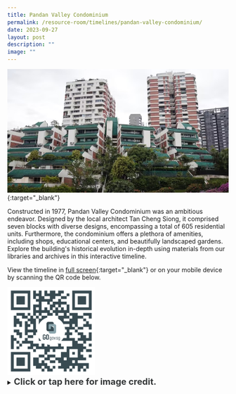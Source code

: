 ```yaml
---
title: Pandan Valley Condominium
permalink: /resource-room/timelines/pandan-valley-condominium/
date: 2023-09-27
layout: post
description: ""
image: ""
---
```

[![Alt text for image on Isomer site](/images/pandan-valley-condo-cover-1.jpg)](https://go.gov.sg/tlpvc){:target="_blank"}

Constructed in 1977, Pandan Valley Condominium was an ambitious endeavor. Designed by the local architect Tan Cheng Siong, it comprised seven blocks with diverse designs, encompassing a total of 605 residential units. Furthermore, the condominium offers a plethora of amenities, including shops, educational centers, and beautifully landscaped gardens. Explore the building's historical evolution in-depth using materials from our libraries and archives in this interactive timeline.

View the timeline in [full screen](https://go.gov.sg/tlpvc){:target="_blank"} or on your mobile device by scanning the QR code below.

<img src="/images/qr-code-timeline-pandan-valley-condominium.png" alt="qr-code" style="width:200px;">

<details>
<summary><span style="font-weight: 700; font-size: 20px; font-style: normal; color:#353839">Click or tap here for image credit.</span></summary>
<br>
<span style="font-weight: 400; font-size: 20px; font-style: normal; color:#778899">Photo by Sengkang via Wiki Commons 
</span>
	
</details>
